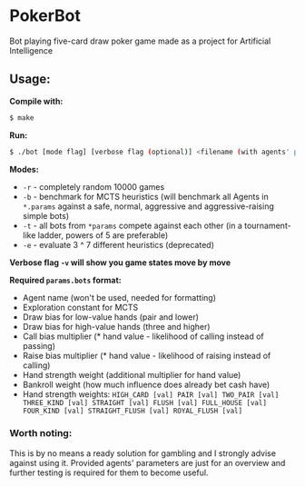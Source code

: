 # PokerBot

Bot playing five-card draw poker game made as a project for Artificial Intelligence

## Usage:

**Compile with:**

```sh
$ make
```

**Run:**

```sh
$ ./bot [mode flag] [verbose flag (optional)] <filename (with agents' parameters)>
```

**Modes:**
- `-r` - completely random 10000 games
- `-b` - benchmark for MCTS heuristics (will benchmark all Agents in `*.params` against a safe, normal, aggressive and aggressive-raising simple bots)
- `-t` - all bots from `*params` compete against each other (in a tournament-like ladder, powers of 5 are preferable)
- `-e` - evaluate 3 ^ 7 different heuristics (deprecated)

**Verbose flag `-v` will show you game states move by move**

**Required `params.bots` format:**
- Agent name (won't be used, needed for formatting)
- Exploration constant for MCTS
- Draw bias for low-value hands (pair and lower)
- Draw bias for high-value hands (three and higher)
- Call bias multiplier (* hand value - likelihood of calling instead of passing)
- Raise bias multiplier (* hand value - likelihood of raising instead of calling)
- Hand strength weight (additional multiplier for hand value)
- Bankroll weight (how much influence does already bet cash have)
- Hand strength weights: `HIGH_CARD [val] PAIR [val] TWO_PAIR [val] THREE_KIND [val] STRAIGHT [val] FLUSH [val] FULL_HOUSE [val] FOUR_KIND [val] STRAIGHT_FLUSH [val] ROYAL_FLUSH [val]`

### Worth noting:
This is by no means a ready solution for gambling and I strongly advise against using it. Provided agents' parameters are just for an overview and further testing is required for them to become useful.
